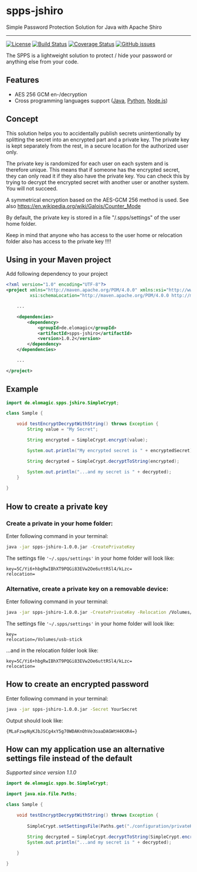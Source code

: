 # spps-jshiro

Simple Password Protection Solution for Java with Apache Shiro

---

[![License](https://img.shields.io/badge/License-Apache%202.0-blue.svg)](https://opensource.org/licenses/Apache-2.0)
[![Build Status](https://img.shields.io/travis/com/elomagic/spps-jshiro)](https://travis-ci.com/github/elomagic/spps-jshiro)
[![Coverage Status](https://coveralls.io/repos/github/elomagic/spps-jshiro/badge.svg)](https://coveralls.io/github/elomagic/spps-jshiro)
[![GitHub issues](https://img.shields.io/github/issues-raw/elomagic/spps-jshiro)](https://github.com/elomagic/spps-jshiro/issues)

The SPPS is a lightweight solution to protect / hide your password or anything else from your code.

## Features

* AES 256 GCM en-/decryption
* Cross programming languages support ([Java](https://github.com/elomagic/spps-jbc), [Python](https://github.com/elomagic/spps-py), [Node.js](https://github.com/elomagic/spps-npm))

## Concept

This solution helps you to accidentally publish secrets unintentionally by splitting the secret into an encrypted part and a private key.
The private key is kept separately from the rest, in a secure location for the authorized user only.

The private key is randomized for each user on each system and is therefore unique. This means that if someone has the encrypted secret,
they can only read it if they also have the private key. You can check this by trying to decrypt the encrypted secret with another user or another system. You will not succeed.

A symmetrical encryption based on the AES-GCM 256 method is used. See also https://en.wikipedia.org/wiki/Galois/Counter_Mode

By default, the private key is stored in a file "/.spps/settings" of the user home folder.

Keep in mind that anyone who has access to the user home or relocation folder also has access to the private key !!!!

## Using in your Maven project

Add following dependency to your project

```xml
<?xml version="1.0" encoding="UTF-8"?>
<project xmlns="http://maven.apache.org/POM/4.0.0" xmlns:xsi="http://www.w3.org/2001/XMLSchema-instance"
         xsi:schemaLocation="http://maven.apache.org/POM/4.0.0 http://maven.apache.org/maven-v4_0_0.xsd">

    ...

    <dependencies>
        <dependency>
            <groupId>de.elomagic</groupId>
            <artifactId>spps-jshiro</artifactId>
            <version>1.0.2</version>
        </dependency>
    </dependencies>

    ...

</project>
```

## Example

```java
import de.elomagic.spps.jshiro.SimpleCrypt;

class Sample {

    void testEncryptDecryptWithString() throws Exception {
        String value = "My Secret";

        String encrypted = SimpleCrypt.encrypt(value);

        System.out.println("My encrypted secret is " + encryptedSecret);

        String decrypted = SimpleCrypt.decryptToString(encrypted);

        System.out.println("...and my secret is " + decrypted);
    }
    
}
```

## How to create a private key

### Create a private in your home folder:

Enter following command in your terminal:

```bash  
java -jar spps-jshiro-1.0.0.jar -CreatePrivateKey
```

The settings file ```'~/.spps/settings'``` in your home folder will look like:

```properties
key=5C/Yi6+hbgRwIBhXT9PQGi83EVw2Oe6uttRSl4/kLzc=
relocation=
```

### Alternative, create a private key on a removable device:

Enter following command in your terminal:

```bash
java -jar spps-jshiro-1.0.0.jar -CreatePrivateKey -Relocation /Volumes/usb-stick
```

The settings file ```'~/.spps/settings'``` in your home folder will look like:

```properties
key=
relocation=/Volumes/usb-stick
```

...and in the relocation folder look like:

```properties
key=5C/Yi6+hbgRwIBhXT9PQGi83EVw2Oe6uttRSl4/kLzc=
relocation=
```

## How to create an encrypted password

Enter following command in your terminal:

```bash 
java -jar spps-jshiro-1.0.0.jar -Secret YourSecret 
```

Output should look like:
```
{MLaFzwpNyKJbJSCg4xY5g70WDAKnOhVe3oaaDAGWtH4KXR4=}
```

## How can my application use an alternative settings file instead of the default

*Supported since version 1.1.0*

```java
import de.elomagic.spps.bc.SimpleCrypt;

import java.nio.file.Paths;

class Sample {

    void testEncryptDecryptWithString() throws Exception {
        
        SimpleCrypt.setSettingsFile(Paths.get("./configuration/privateKey"));

        String decrypted = SimpleCrypt.decryptToString(SimpleCrypt.encrypt("secret"));
        System.out.println("...and my secret is " + decrypted);
        
    }

}
```
